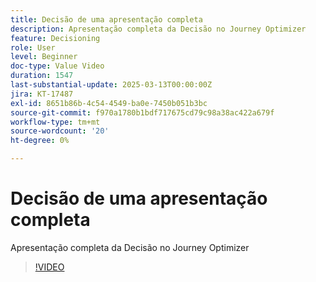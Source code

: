 ```yaml
---
title: Decisão de uma apresentação completa
description: Apresentação completa da Decisão no Journey Optimizer
feature: Decisioning
role: User
level: Beginner
doc-type: Value Video
duration: 1547
last-substantial-update: 2025-03-13T00:00:00Z
jira: KT-17487
exl-id: 8651b86b-4c54-4549-ba0e-7450b051b3bc
source-git-commit: f970a1780b1bdf717675cd79c98a38ac422a679f
workflow-type: tm+mt
source-wordcount: '20'
ht-degree: 0%

---
```


# Decisão de uma apresentação completa

Apresentação completa da Decisão no Journey Optimizer

>[!VIDEO](https://video.tv.adobe.com/v/3451100/?learn=on&enablevpops)
